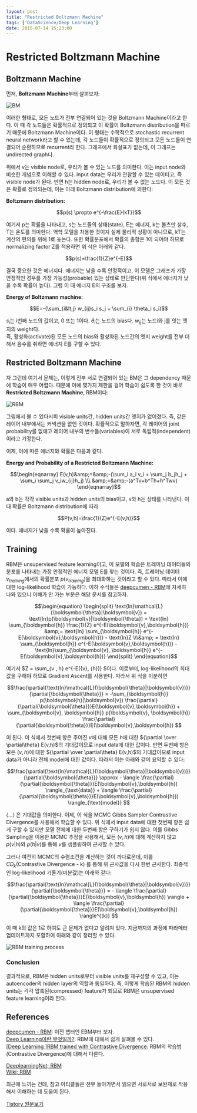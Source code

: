 ```yaml
---
layout: post
title: "Restricted Boltzmann Machine"
tags: ['DataScience/Deep Learning']
date: 2015-07-14 15:23:00
---
```

# Restricted Boltzmann Machine

## Boltzmann Machine

먼저, **Boltzmann Machine**부터 살펴보자:

![BM](http://cfile7.uf.tistory.com/image/2152B63D53DCCE511F64E2)

이러한 형태로, 모든 노드가 전부 연결되어 있는 것을 Boltzmann Machine이라고 한다. 이 때 각 노드들은 확률적으로 정의되고 이 확률이 Boltzmann distribution을 따르기 때문에 Boltzmann Machine이다. 이 형태는 수학적으로 stochastic recurrent neural network라고 할 수 있는데, 각 노드들이 확률적으로 정의되고 모든 노드들이 연결되어 순환하므로 recurrent라 한다. 그래프에서 화살표가 없는데, 이 그래프는 undirected graph다.

위에서 v는 visible node로, 우리가 볼 수 있는 노드를 의미한다. 이는 input node와 비슷한 개념으로 이해할 수 있다. input data는 우리가 관찰할 수 있는 데이터고, 즉 visible node가 된다. 반면 h는 hidden node로, 우리가 볼 수 없는 노드다. 이 모든 것은 확률로 정의되는데, 이는 아래 Boltzmann distribution에 의한다:

**Boltzmann distribution:**   


$$p(s) \propto e^{-\frac{E}{kT}}$$

여기서 p는 확률을 나타내고, s는 노드들의 상태(state), E는 에너지, k는 볼츠만 상수, T는 온도를 의미한다. 역학 모델을 차용한 것이지 실제 물리적 상황이 아니므로, kT는 계산의 편의를 위해 1로 놓는다. 또한 확률분포에서 확률의 총합은 1이 되어야 하므로 normalizing factor Z를 적용하면 위 식은 아래와 같다.   


$$p(s)=\frac{1}{Z}e^{-E}$$

결국 중요한 것은 에너지다. 에너지는 낮을 수록 안정적이고, 이 모델은 그래프가 가장 안정적인 경우를 가장 가능성(probable) 있는 상태로 판단한다(위 식에서 에너지가 낮을 수록 확률이 높다). 그럼 이 때 에너지 E의 구조를 보자.

**Energy of Boltzmann machine:**   


$$E=-(\sum_{i&lt;j} w_{ij}s_i s_j + \sum_{i} \theta_i s_i)$$

$s_i$는 i번째 노드의 값이고, 0 또는 1이다. $\theta_i$는 노드의 bias다. $w_{ij}$는 노드i와 j를 잇는 엣지의 weight다.   
즉, 활성화(activate)된 모든 노드의 bias와 활성화된 노드간의 엣지 weight를 전부 더해서 음수를 취하면 에너지 E를 구할 수 있다. 

## Restricted Boltzmann Machine

자 그런데 여기서 문제는, 이렇게 전부 서로 연결되어 있는 BM은 그 dependency 때문에 학습이 매우 어렵다. 때문에 이에 몇가지 제한을 걸어 학습이 쉽도록 한 것이 바로 **Restricted Boltzmann Machine**, RBM이다:

![RBM](http://cfile10.uf.tistory.com/image/24178B3953DCD4A7135C6E)

그림에서 볼 수 있다시피 visible units간, hidden units간 엣지가 없어졌다. 즉, 같은 레이어 내부에서는 커넥션을 없앤 것이다. 확률적으로 말하자면, 각 레이어의 joint probability를 없애고 레이어 내부의 변수들(variables)이 서로 독립적(independent)이라고 가정한다.

이제, 이에 따른 에너지와 확률은 다음과 같다.

**Energy and Probability of a Restricted Boltzmann Machine:**   


$$\begin{eqnarray} E(v,h)&amp;=&amp;-(\sum_i a_i v_i + \sum_j b_jh_j + \sum_i \sum_j v_iw_{ij}h_j) \\\ &amp;=&amp;-(a^Tv+b^Th+h^Twv) \end{eqnarray}$$

a와 b는 각각 visible units과 hidden units의 bias이고, v와 h는 상태를 나타낸다. 이 때 확률은 Boltzmann distribution에 따라   


$$P(v,h)=\frac{1}{Z}e^{-E(v,h)}$$

이다. 에너지가 낮을 수록 확률이 높아진다.

## Training

RBM은 unsupervised feature learning이고, 이 모델의 학습은 트레이닝 데이터들의 분포를 나타내는 가장 안정적인 에너지 모델 E를 찾는 것이다. 즉, 트레이닝 데이터 $v_{training}$에서의 확률분포 $p(v_{training})$을 최대화하는 것이라고 할 수 있다. 따라서 이에 대한 log-likelihood 학습이 가능하다. 이하 수식들은 [deepcumen - RBM](http://deepcumen.com/tag/rbm/)에 자세히 나와 있으니 이해가 안 가는 부분은 해당 문서를 참고하자.

$$\begin{equation} \begin{split} \text{ln}\mathcal{L}(\boldsymbol{\theta}|\boldsymbol{v}) = \text{ln}p(\boldsymbol{v}|\boldsymbol{\theta}) = \text{ln} \sum_{\boldsymbol{h}} \frac{1}{Z} e^{-E(\boldsymbol{v},\boldsymbol{h})} &amp;= \text{ln} \sum_{\boldsymbol{h}} e^{-E(\boldsymbol{v},\boldsymbol{h})} - \text{ln}Z \\\&amp; = \text{ln} \sum_{\boldsymbol{h}} e^{-E(\boldsymbol{v},\boldsymbol{h})} - \text{ln}\sum_{\boldsymbol{v}, \boldsymbol{h}} e^{-E(\boldsymbol{v},\boldsymbol{h})} \end{split} \end{equation}$$

여기서 $Z = \sum_{v , h} e^{-E({v}, {h})} $이다. 이로부터, log-likelihood의 최대값을 구해야 하므로 Gradient Ascent를 사용한다. 따라서 위 식을 미분하면   


$$\frac{\partial{\text{ln}\mathcal{L}(\boldsymbol{\theta}|\boldsymbol{v})}}{\partial{\boldsymbol{\theta}}} = -\sum_{\boldsymbol{h}} p(\boldsymbol{h}|\boldsymbol{v}) \frac{\partial}{\partial{\boldsymbol{\theta}}}E(\boldsymbol{v},\boldsymbol{h}) + \sum_{\boldsymbol{v}, \boldsymbol{h}} p(\boldsymbol{v}, \boldsymbol{h}) \frac{\partial}{\partial{\boldsymbol{\theta}}}E(\boldsymbol{v},\boldsymbol{h}) $$

이 된다. 이 식에서 첫번째 항은 주어진 $v$에 대해 모든 $h$에 대한 ${\partial \over \partial\theta} E(v,h)$의 기대값이므로 input data에 대한 값이다. 반면 두번째 항은 모든 $(v, h)$에 대한 ${\partial \over \partial\theta} E(v,h)$의 기대값이므로 input data가 아니라 전체 model에 대한 값이다. 따라서 이는 아래와 같이 요약할 수 있다:

$$\frac{\partial{\text{ln}\mathcal{L}(\boldsymbol{\theta}|\boldsymbol{v})}}{\partial{\boldsymbol{\theta}}} \approx - \langle \frac{\partial}{\partial{\boldsymbol{\theta}}}E(\boldsymbol{v},\boldsymbol{h}) \rangle_{\text{data}} + \langle \frac{\partial}{\partial{\boldsymbol{\theta}}}E(\boldsymbol{v},\boldsymbol{h})) \rangle_{\text{model}} $$

$\langle ... \rangle$ 은 기대값을 의미한다. 이제, 이 식을 MCMC Gibbs Sampler Contrastive Divergence를 사용해서 학습할 수 있다. 위 식에서 input data에 대한 첫번째 항은 쉽게 구할 수 있지만 모델 전체에 대한 두번째 항은 구하기가 쉽지 않다. 이를 Gibbs Sampling을 이용한 MCMC 추정을 사용해서, 모든 $(v,h)$에 대해 계산하지 않고 $p(v|h)$와 $p(h|v)$를 통해 $v$를 샘플링하여 근사할 수 있다.

그러나 여전히 MCMC의 수렴조건을 계산하는 것이 까다로운데, 이를 $CD_k$(Contrastive Divergence - k) 를 통해 위 근사값을 다시 한번 근사한다. 최종적인 log-likelihood 기울기(미분값)는 아래와 같다:

$$\frac{\partial{\text{ln}\mathcal{L}(\boldsymbol{\theta}|\boldsymbol{v})}}{\partial{\boldsymbol{\theta}}} = - \langle \frac{\partial}{\partial{\boldsymbol{\theta}}}E(\boldsymbol{v},\boldsymbol{h}) \rangle + \langle \frac{\partial}{\partial{\boldsymbol{\theta}}}E(\boldsymbol{v},\boldsymbol{h}) \rangle^{(k)} $$

이 때 k의 값은 1로 하여도 큰 문제가 없다고 알려져 있다. 지금까지의 과정에 파라메터 업데이트까지 포함하여 아래와 같이 정리할 수 있다.

![RBM training process](http://deepcumen.com/wp-content/uploads/2015/04/%EC%8A%A4%ED%81%AC%EB%A6%B0%EC%83%B7-2015-04-24-%EC%98%A4%EC%A0%84-3.50.29.png)

### Conclusion

결과적으로, RBM은 hidden units로부터 visible units를 재구성할 수 있고, 이는 autoencoder의 hidden layer의 역할과 동일하다. 즉, 이렇게 학습된 RBM의 hidden units는 각각 압축된(compressed) feature가 되므로 RBM은 unsupervised feature learning이라 한다.

## References

[deepcumen - RBM](http://deepcumen.com/tag/rbm/): 이전 챕터인 EBM부터 보자.   
[Deep Learning이란 무엇일까?](http://enginius.tistory.com/499): RBM에 대해서 쉽게 살펴볼 수 있다.   
[[Deep Learning ]RBM trained with Contrastive Divergence](http://enginius.tistory.com/315): RBM의 학습법(Contrastive Divergence)에 대해서 다룬다.

[DeeplearningNet; RBM](http://deeplearning.net/tutorial/rbm.html)   
[Wiki; RBM](https://en.wikipedia.org/wiki/Restricted_Boltzmann_machine)

최근에 느끼는 건데, 참고 아티클들은 전부 돌아가면서 읽으면 서로서로 보완재로 작용해서 이해하는 데 도움이 된다.


[Tistory 원문보기](http://khanrc.tistory.com/106)
